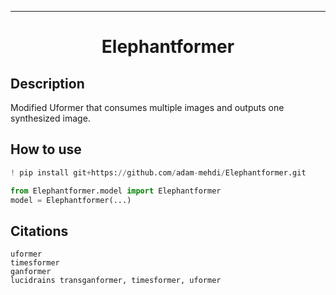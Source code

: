---

<div align="center">    
 
# Elephantformer

</div>
 
## Description   
Modified Uformer that consumes multiple images and outputs one synthesized image.

## How to use   
```python
! pip install git+https://github.com/adam-mehdi/Elephantformer.git

from Elephantformer.model import Elephantformer
model = Elephantformer(...)
```


## Citations
```
uformer 
timesformer
ganformer
lucidrains transganformer, timesformer, uformer
```   
